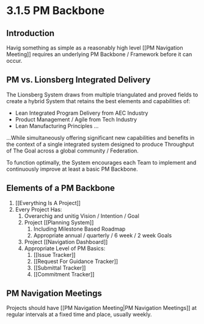 # 3.1.5 PM Backbone
## Introduction
Havig something as simple as a reasonably high level [[PM Navigation Meeting]] requires an underlying PM Backbone / Framework before it can occur. 

## PM vs. Lionsberg Integrated Delivery 
The Lionsberg System draws from multiple triangulated and proved fields to create a hybrid System that retains the best elements and capabilities of: 

- Lean Integrated Program Delivery from AEC Industry  
- Product Management / Agile from Tech Industry  
- Lean Manufacturing Principles ... 

...While simultaneously offering significant new capabilities and benefits in the context of a single integrated system designed to produce Throughput of The Goal across a global community / Federation. 

To function optimally, the System encourages each Team to implement and continuously improve at least a basic PM Backbone. 

## Elements of a PM Backbone
1.  [[Everything Is A Project]]
2. Every Project Has: 
	1. Overarchig and unitig Vision / Intention / Goal
	2. Project [[Planning System]] 
		1. Including Milestone Based Roadmap
		2. Appropriate annual / quarterly / 6 week / 2 week Goals
	3. Project [[Navigation Dashboard]]  
	4. Appropriate Level of PM Basics: 
		1. [[Issue Tracker]]  
		2. [[Request For Guidance Tracker]]  
		3. [[Submittal Tracker]] 
		4. [[Commitment Tracker]] 

## PM Navigation Meetings
Projects should have [[PM Navigation Meeting|PM Navigation Meetings]] at regular intervals at a fixed time and place, usually weekly. 




